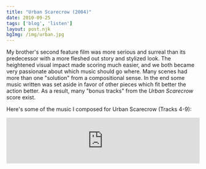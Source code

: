 ```yaml
---
title: "Urban Scarecrow (2004)"
date: 2010-09-25
tags: ['blog', 'listen']
layout: post.njk
bgImg: /img/urban.jpg
---
```


My brother's second feature film was more serious and surreal than its predecessor with a more fleshed out story and stylized look. The heightened visual impact made scoring much easier, and we both became very passionate about which music should go where. Many scenes had more than one "solution" from a compositional sense. In the end some music written was set aside in favor of other pieces which fit better the action better. As a result, many "bonus tracks" from the _Urban Scarecrow_ score exist.

Here's some of the music I composed for Urban Scarecrow (Tracks 4-9):

<iframe style="border: 0; width: 100%; height: 120px;" src="https://bandcamp.com/EmbeddedPlayer/album=204429516/size=large/bgcol=ffffff/linkcol=0687f5/tracklist=false/artwork=small/transparent=true/" seamless><a href="https://listenfastermusic.bandcamp.com/album/my-sound-i-soundtracks">My Sound I: Soundtracks by Ben McAllister</a></iframe>
